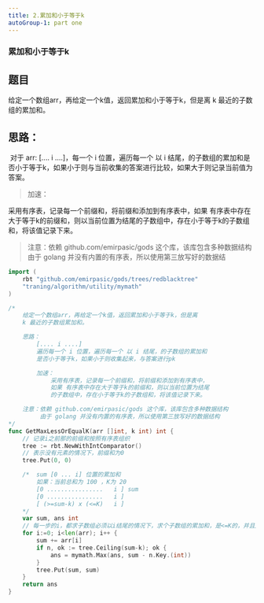 ```yaml
---
title: 2.累加和小于等于k
autoGroup-1: part one
---
```


  ### 累加和小于等于k

## 题目

  给定一个数组arr，再给定一个k值，返回累加和小于等于k，但是离 k 最近的子数组的累加和。

## 思路：

​	对于 arr:  [.... i ....]，每一个 i 位置，遍历每一个 以 i 结尾，的子数组的累加和是否小于等于k，如果小于则与当前收集的答案进行比较，如果大于则记录当前值为答案。

> 加速：	

采用有序表，记录每一个前缀和，将前缀和添加到有序表中，如果 有序表中存在大于等于k的前缀和，则以当前位置为结尾的子数组中，存在小于等于k的子数组和，将该值记录下来。

> 注意：依赖 github.com/emirpasic/gods 这个库，该库包含多种数据结构
> 由于 golang 并没有内置的有序表，所以使用第三放写好的数据结

```go
import (
	rbt "github.com/emirpasic/gods/trees/redblacktree"
	"traning/algorithm/utility/mymath"
)

/*
	给定一个数组arr，再给定一个k值，返回累加和小于等于k，但是离
	k 最近的子数组累加和。

	思路：
		[.... i ....]
		遍历每一个 i 位置，遍历每一个 以 i 结尾，的子数组的累加和
		是否小于等于k，如果小于则收集起来，与答案进行pk

		加速：
			采用有序表，记录每一个前缀和，将前缀和添加到有序表中，
			如果 有序表中存在大于等于k的前缀和，则以当前位置为结尾
			的子数组中，存在小于等于k的子数组和，将该值记录下来。

	注意：依赖 github.com/emirpasic/gods 这个库，该库包含多种数据结构
         由于 golang 并没有内置的有序表，所以使用第三放写好的数据结构
*/
func GetMaxLessOrEqualK(arr []int, k int) int {
	// 记录i之前那的前缀和按照有序表组织
	tree := rbt.NewWithIntComparator()
	// 表示没有元素的情况下，前缀和为0
	tree.Put(0, 0)

	/*	sum [0 ... i] 位置的累加和
		如果：当前总和为 100 ，K为 20
		[0 ................   i ] sum
		[0 ................   i ]
		[ (>=sum-k) x (<=K)   i ]
	*/
	var sum, ans int
	// 每一步的i，都求子数组必须以i结尾的情况下，求个子数组的累加和，是<=K的，并且是最大的
	for i:=0; i<len(arr); i++ {
		sum += arr[i]
		if n, ok := tree.Ceiling(sum-k); ok {
			ans = mymath.Max(ans, sum - n.Key.(int))
		}
		tree.Put(sum, sum)
	}
	return ans
}
```

